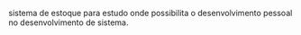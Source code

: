 sistema de estoque para estudo onde possibilita o desenvolvimento pessoal no desenvolvimento de sistema.